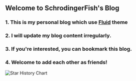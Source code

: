 ## Welcome to SchrodingerFish's  Blog

### 1. This is my personal blog which use [Fluid](https://github.com/fluid-dev/hexo-theme-fluid) theme
### 2. I will update my blog content irregularly.
### 3. If you're interested, you can bookmark this blog.
### 4. Welcome to add each other as friends!

<picture>
  <source
    media="(prefers-color-scheme: dark)"
    srcset="
      https://api.star-history.com/svg?repos=SchrodingerFish/SchrodingerFish.github.io&type=Date&theme=dark
    "
  />
  <source
    media="(prefers-color-scheme: light)"
    srcset="
      https://api.star-history.com/svg?repos=SchrodingerFish/SchrodingerFish.github.io&type=Date
    "
  />
  <img
    alt="Star History Chart"
    src="https://api.star-history.com/svg?repos=SchrodingerFish/SchrodingerFish.github.io&type=Date"
  />
</picture>
